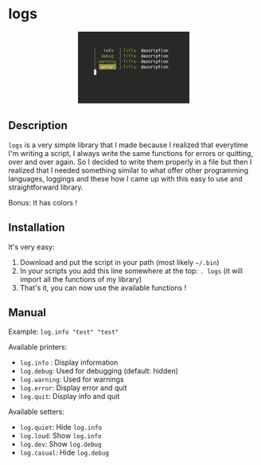 # logs

<p align="center">
  <img alt="preview" src="logs.png">
</p>

## Description

`logs` is a very simple library that I made because I realized that everytime I'm writing a script, I always write the same functions for errors or quitting, over and over again.
So I decided to write them properly in a file but then I realized that I needed something similar to what offer other programming languages, loggings and these how I came up with this easy to use and straightforward library.

Bonus: It has colors !

## Installation 

It's very easy:
1. Download and put the script in your path (most likely `~/.bin`)
2. In your scripts you add this line somewhere at the top: `. logs` (it will import all the functions of my library)
3. That's it, you can now use the available functions !

## Manual

Example: `log.info "test" "test"`

Available printers:
- `log.info` : Display information
- `log.debug`: Used for debugging (default: hidden)
- `log.warning`: Used for warnings
- `log.error`: Display error and quit
- `log.quit`: Display info and quit

Available setters:
- `log.quiet`: Hide `log.info`
- `log.loud`: Show `log.info`
- `log.dev`: Show `log.debug`
- `log.casual`: Hide `log.debug`
